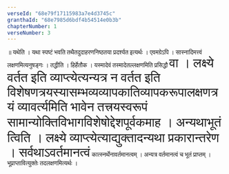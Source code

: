 ```yaml
---
verseId: "68e79f17115983a7e4d3745c"
granthaId: "68e7985d6bdf4b54514e0b3b"
chapterNumber: 1
verseNumber: 3
---
```





















<p><span style="font-family: Mangal, serif;">॥ यथेति ।</span> <span style="font-family: Mangal, serif;">यथा स्पष्टं भवति तथैतदुदाहरणनिष्ठतया
प्रदर्श्यत इत्यर्थः । एवमग्रेऽपि । सास्नादिमत्त्वं लक्षणमित्यनुषङ्गः । तद्धीति
। हिर्हेतौक । यस्मादेवं तस्मादेतल्लक्षणमिति प्रसिद्धौ </span><span style="font-size: 22pt; font-family: Mangal, serif;">वा । लक्ष्ये वर्तत इति व्याप्त्येत्यन्यत्र न वर्तत इति
विशेषणत्रयस्यासम्भव्यव्यापकातिव्यापकरूपालक्षणत्रयं व्यावर्त्यमिति भावेन
तत्त्रयस्वरूपं सामान्योक्तिविभागविशेषोद्देशपूर्वकमाह</span><span style="font-size: 22pt;"> </span><span style="font-size: 22pt; font-family: Mangal, serif;">। अन्यथाभूतं त्विति</span><span style="font-size: 22pt;"> </span><span style="font-size: 22pt; font-family: Mangal, serif;">। लक्ष्ये
व्याप्त्येत्याद्युक्तादन्यथा प्रकारान्तरेण । सर्वथाऽवर्तमानत्वं</span><span style="font-family: Mangal, serif;">
कात्स्नर्थेनावर्तमानत्वम् । अन्यत्र वर्तमानत्वं च भूतं प्राप्तम् ।
भूप्राप्तावित्युक्तेः तदलक्षणमित्यर्थः ।</span></p>







